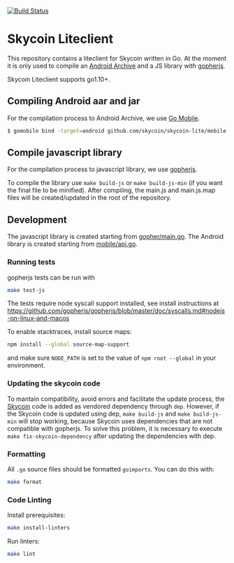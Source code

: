 [![Build Status](https://travis-ci.com/skycoin/skycoin-lite.svg?branch=master)](https://travis-ci.com/skycoin/skycoin-lite)

# Skycoin Liteclient

This repository contains a liteclient for Skycoin written in Go. At the moment it is only used to compile
an [Android Archive](https://developer.android.com/studio/projects/android-library.html)
and a JS library with [gopherjs](https://github.com/gopherjs/gopherjs).

Skycoin Liteclient supports go1.10+.

## Compiling Android aar and jar

For the compilation process to Android Archive, we use [Go Mobile](https://github.com/golang/mobile).

```bash
$ gomobile bind -target=android github.com/skycoin/skycoin-lite/mobile
```

## Compile javascript library

For the compilation process to javascript library, we use [gopherjs](https://github.com/gopherjs/gopherjs).

To compile the library use `make build-js` or `make build-js-min` (if you want the final file to be minified).
After compiling, the main.js and main.js.map files will be created/updated in the root of the repository.

## Development

The javascript library is created starting from [gopher/main.go](gopher/main.go). The Android library is
created starting from [mobile/api.go](mobile/api.go).

### Running tests

gopherjs tests can be run with

```sh
make test-js
```

The tests require node syscall support installed, see install instructions at
https://github.com/gopherjs/gopherjs/blob/master/doc/syscalls.md#nodejs-on-linux-and-macos

To enable stacktraces, install source maps:

```sh
npm install --global source-map-support
```

and make sure `NODE_PATH` is set to the value of `npm root --global` in your environment.

### Updating the skycoin code

To mantain compatibility, avoid errors and facilitate the update process, the
[Skycoin](https://github.com/skycoin/skycoin) code is added as vendored dependency through `dep`. However,
if the Skycoin code is updated using dep, `make build-js` and `make build-js-min` will stop working,
because Skycoin uses dependencies that are not compatible with gopherjs. To solve this problem, it is
necessary to execute `make fix-skycoin-dependency` after updating the dependencies with dep.

### Formatting

All `.go` source files should be formatted `goimports`.  You can do this with:

```sh
make format
```

### Code Linting

Install prerequisites:

```sh
make install-linters
```

Run linters:

```sh
make lint

